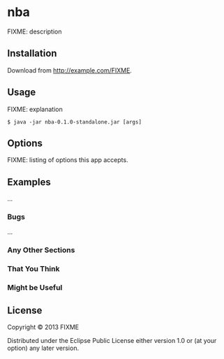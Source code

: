 # nba

FIXME: description

## Installation

Download from http://example.com/FIXME.

## Usage

FIXME: explanation

    $ java -jar nba-0.1.0-standalone.jar [args]

## Options

FIXME: listing of options this app accepts.

## Examples

...

### Bugs

...

### Any Other Sections
### That You Think
### Might be Useful

## License

Copyright © 2013 FIXME

Distributed under the Eclipse Public License either version 1.0 or (at
your option) any later version.
